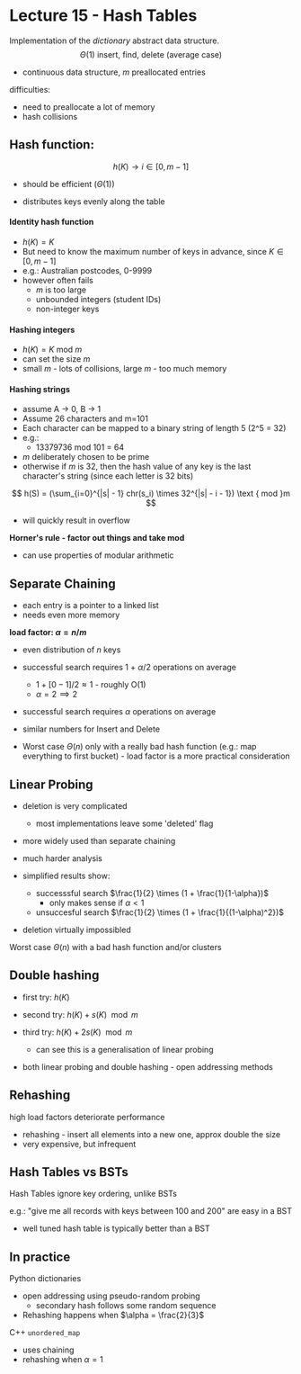 # Lecture 15 - Hash Tables

Implementation of the *dictionary* abstract data structure.
$$
\Theta(1) \text{ insert, find, delete (average case)}
$$

- continuous data structure, $m$ preallocated entries

difficulties:

- need to preallocate a lot of memory
- hash collisions

## Hash function:

$$
h(K) \to i \in [0, m-1]
$$

- should be efficient ($\Theta(1)$)

- distributes keys evenly along the table

#### Identity hash function

- $h(K) = K$
- But need to know the maximum number of keys in advance, since $K \in [0, m-1]$
- e.g.: Australian postcodes, 0-9999
- however often fails
  - $m$ is too large
  - unbounded integers (student IDs)
  - non-integer keys

#### Hashing integers

- $h(K) = K \text { mod } m$
- can set the size $m$
- small $m$ - lots of collisions, large $m$ - too much memory

#### Hashing strings

- assume A -> 0, B -> 1
- Assume 26 characters and m=101
- Each character can be mapped to a binary string of length 5 (2^5 = 32)
- e.g.:
  - 13379736 mod 101 = 64
- $m$ deliberately chosen to be prime
- otherwise if $m$ is 32, then the hash value of any key is the last character's string (since each letter is 32 bits)

$$
h(S) = (\sum_{i=0}^{|s| - 1}  chr(s_i) \times 32^{|s| - i - 1}) \text { mod }m
$$

- will quickly result in overflow

**Horner's rule - factor out things and take mod**

- can use properties of modular arithmetic

## Separate Chaining

- each entry is a pointer to a linked list
- needs even more memory

**load factor: $\alpha = n/m$**

- even distribution of $n$ keys

- successful search requires 1 + $\alpha / 2$ operations on average
  
  - $1 + [0-1]/2 \approx 1$ - roughly O(1)
  - $\alpha = 2 \implies 2$

- successful search requires $\alpha$ operations on average

- similar numbers for Insert and Delete

- Worst case $\Theta(n)$ only with a really bad hash function (e.g.: map everything to first bucket) - load factor is a more practical consideration

## Linear Probing

- deletion is very complicated
  
  - most implementations leave some 'deleted' flag

- more widely used than separate chaining

- much harder analysis

- simplified results show:
  
  - successsful search $\frac{1}{2} \times (1 + \frac{1}{1-\alpha})$
    - only makes sense if $\alpha < 1$
  - unsuccesful search $\frac{1}{2} \times (1 + \frac{1}{(1-\alpha)^2})$

- deletion virtually impossibled

Worst case $\Theta(n)$ with a bad hash function and/or clusters

## Double hashing

- first try: $h(K)$

- second try: $h(K) + s(K) \mod m$

- third try: $h(K) + 2s(K) \mod m$
  
  - can see this is a generalisation of linear probing

- both linear probing and double hashing - open addressing methods

## Rehashing

high load factors deteriorate performance

- rehashing - insert all elements into a new one, approx double the size
- very expensive, but infrequent

## Hash Tables vs BSTs

Hash Tables ignore key ordering, unlike BSTs

e.g.: "give me all records with keys between 100 and 200" are easy in a BST

- well tuned hash table is typically better than a BST

## In practice

Python dictionaries

- open addressing using pseudo-random probing
  - secondary hash follows some random sequence
- Rehashing happens when $\alpha = \frac{2}{3}$

C++ `unordered_map`

- uses chaining
- rehashing when $\alpha = 1$